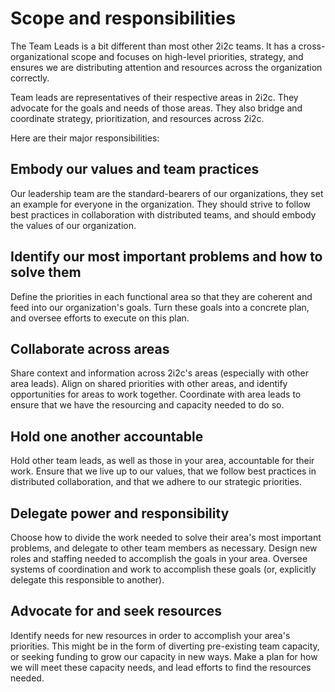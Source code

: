 # Scope and responsibilities

The Team Leads is a bit different than most other 2i2c teams.
It has a cross-organizational scope and focuses on high-level priorities, strategy, and ensures we are distributing attention and resources across the organization correctly.

Team leads are representatives of their respective areas in 2i2c.
They advocate for the goals and needs of those areas.
They also bridge and coordinate strategy, prioritization, and resources across 2i2c.

Here are their major responsibilities:

## Embody our values and team practices

Our leadership team are the standard-bearers of our organizations, they set an example for everyone in the organization.
They should strive to follow best practices in collaboration with distributed teams, and should embody the values of our organization.

## Identify our most important problems and how to solve them

Define the priorities in each functional area so that they are coherent and feed into our organization's goals.
Turn these goals into a concrete plan, and oversee efforts to execute on this plan.

## Collaborate across areas

Share context and information across 2i2c's areas (especially with other area leads).
Align on shared priorities with other areas, and identify opportunities for areas to work together.
Coordinate with area leads to ensure that we have the resourcing and capacity needed to do so.

## Hold one another accountable

Hold other team leads, as well as those in your area, accountable for their work.
Ensure that we live up to our values, that we follow best practices in distributed collaboration, and that we adhere to our strategic priorities.

## Delegate power and responsibility

Choose how to divide the work needed to solve their area's most important problems, and delegate to other team members as necessary.
Design new roles and staffing needed to accomplish the goals in your area.
Oversee systems of coordination and work to accomplish these goals (or, explicitly delegate this responsible to another).

## Advocate for and seek resources

Identify needs for new resources in order to accomplish your area's priorities.
This might be in the form of diverting pre-existing team capacity, or seeking funding to grow our capacity in new ways.
Make a plan for how we will meet these capacity needs, and lead efforts to find the resources needed.
